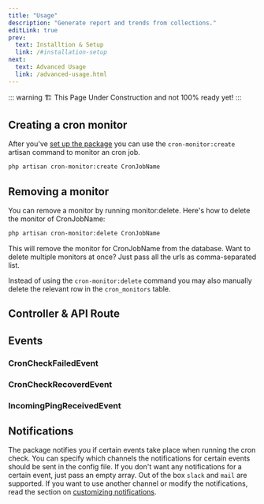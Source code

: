 ```yaml
---
title: "Usage"
description: "Generate report and trends from collections."
editLink: true
prev:
  text: Installtion & Setup
  link: /#installation-setup
next:
  text: Advanced Usage
  link: /advanced-usage.html
---
```


::: warning
🏗️ This Page Under Construction and not 100% ready yet!
:::

## Creating a cron monitor

After you've [set up the package](/#installation-setup) you can use the ``cron-monitor:create`` artisan command to monitor an cron job. 

```bash
php artisan cron-monitor:create CronJobName
```

## Removing a monitor

You can remove a monitor by running monitor:delete. Here's how to delete the monitor of CronJobName:

```bash
php artisan cron-monitor:delete CronJobName
```

This will remove the monitor for CronJobName from the database. Want to delete multiple monitors at once? Just pass all the urls as comma-separated list.

Instead of using the ``cron-monitor:delete`` command you may also manually delete the relevant row in the ``cron_monitors`` table.

## Controller & API Route

## Events

### CronCheckFailedEvent

### CronCheckRecoverdEvent

### IncomingPingReceivedEvent

## Notifications

The package notifies you if certain events take place when running the cron check.
You can specify which channels the notifications for certain events should be sent in the config file.
If you don't want any notifications for a certain event, just pass an empty array. Out of the box ``slack`` and ``mail`` are supported.
If you want to use another channel or modify the notifications, read the section on [customizing notifications](./advanced-usage.md).

